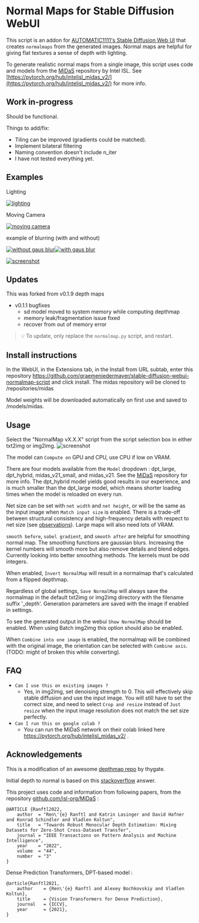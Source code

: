 ﻿# Normal Maps for Stable Diffusion WebUI
This script is an addon for [AUTOMATIC1111's Stable Diffusion Web UI](https://github.com/AUTOMATIC1111/stable-diffusion-webui) that creates `normalmaps` from the generated images. Normal maps are helpful for giving flat textures a sense of depth with lighting.

To generate realistic normal maps from a single image, this script uses code and models from the [MiDaS](https://github.com/isl-org/MiDaS) repository by Intel ISL. See [https://pytorch.org/hub/intelisl_midas_v2/](https://pytorch.org/hub/intelisl_midas_v2/) for more info.

## Work in-progress
Should be functional.

Things to add/fix:
* Tiling can be improved (gradients could be matched).
* Implement bilateral filtering
* Naming convention doesn't include n_iter
* I have not tested everything yet.

## Examples

Lighting

[![lighting](examples/rocks.gif)](https://raw.githubusercontent.com/graemeniedermayer/stable-diffusion-webui-normalmap-script/main/examples/rocks.gif?raw=true)

Moving Camera

[![moving camera](examples/movcam.gif)](https://raw.githubusercontent.com/graemeniedermayer/stable-diffusion-webui-normalmap-script/main/examples/movcam.gif?raw=true)

example of blurring (with and without)

[![without gaus blur](examples/nogaus.gif)](https://raw.githubusercontent.com/graemeniedermayer/stable-diffusion-webui-normalmap-script/main/examples/nogaus.gif?raw=true)[![with gaus blur](examples/gaus.gif)](https://raw.githubusercontent.com/graemeniedermayer/stable-diffusion-webui-normalmap-script/main/examples/gaus.gif?raw=true)

[![screenshot](examples.jpg)](https://raw.githubusercontent.com/graemeniedermayer/stable-diffusion-webui-normalmap-script/main/examples.jpg?raw=true)

## Updates
This was forked from v0.1.9 depth maps
* v0.1.1 bugfixes
    * sd model moved to system memory while computing depthmap
    * memory leak/fragmentation issue fixed
    * recover from out of memory error


> 💡 To update, only replace the `normalmap.py` script, and restart.

## Install instructions
In the WebUI, in the Extensions tab, in the Install from URL subtab, enter this repository https://github.com/graemeniedermayer/stable-diffusion-webui-normalmap-script and click install.
The midas repository will be cloned to /repositories/midas

Model weights will be downloaded automatically on first use and saved to /models/midas.


## Usage
Select the "NormalMap vX.X.X" script from the script selection box in either txt2img or img2img.
![screenshot](options.jpg)

The model can `Compute on` GPU and CPU, use CPU if low on VRAM. 

There are four models available from the `Model` dropdown : dpt_large, dpt_hybrid, midas_v21_small, and midas_v21. See the [MiDaS](https://github.com/isl-org/MiDaS) repository for more info. The dpt_hybrid model yields good results in our experience, and is much smaller than the dpt_large model, which means shorter loading times when the model is reloaded on every run.

Net size can be set with `net width` and `net height`, or will be the same as the input image when `Match input size` is enabled. There is a trade-off between structural consistency and high-frequency details with respect to net size (see [observations](https://github.com/compphoto/BoostingMonocularDepth#observations)). Large maps will also need lots of VRAM.

`smooth before`, `sobel gradient`, and `smooth after` are helpful for smoothing normal map. The smoothing functions are gaussian blurs. Increasing the kernel numbers will smooth more but also remove details and blend edges. Currently looking into better smoothing methods. The kernels must be odd integers.

When enabled, `Invert NormalMap` will result in a normalmap that's calculated from a flipped depthmap.

Regardless of global settings, `Save NormalMap` will always save the normalmap in the default txt2img or img2img directory with the filename suffix '_depth'. Generation parameters are saved with the image if enabled in settings.

To see the generated output in the webui `Show NormalMap` should be enabled. When using Batch img2img this option should also be enabled.

When `Combine into one image` is enabled, the normalmap will be combined with the original image, the orientation can be selected with `Combine axis`. (TODO: might of broken this while converting).

## FAQ

 * `Can I use this on existing images ?`
    - Yes, in img2img, set denoising strength to 0. This will effectively skip stable diffusion and use the input image. You will still have to set the correct size, and need to select `Crop and resize` instead of `Just resize` when the input image resolution does not match the set size perfectly.
 * `Can I run this on google colab ?`
    - You can run the MiDaS network on their colab linked here https://pytorch.org/hub/intelisl_midas_v2/ . 

## Acknowledgements

This is a modification of an awesome [depthmap repo](https://github.com/thygate/stable-diffusion-webui-depthmap-script) by thygate.

Initial depth to normal is based on this [stackoverflow](https://stackoverflow.com/questions/53350391/surface-normal-calculation-from-depth-map-in-python) answer.

This project uses code and information from following papers, from the repository [github.com/isl-org/MiDaS](https://github.com/isl-org/MiDaS) :
```
@ARTICLE {Ranftl2022,
    author  = "Ren\'{e} Ranftl and Katrin Lasinger and David Hafner and Konrad Schindler and Vladlen Koltun",
    title   = "Towards Robust Monocular Depth Estimation: Mixing Datasets for Zero-Shot Cross-Dataset Transfer",
    journal = "IEEE Transactions on Pattern Analysis and Machine Intelligence",
    year    = "2022",
    volume  = "44",
    number  = "3"
}
```

Dense Prediction Transformers, DPT-based model :

```
@article{Ranftl2021,
	author    = {Ren\'{e} Ranftl and Alexey Bochkovskiy and Vladlen Koltun},
	title     = {Vision Transformers for Dense Prediction},
	journal   = {ICCV},
	year      = {2021},
}
```
